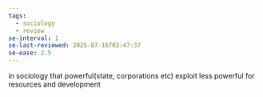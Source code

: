 ```yaml
---
tags:
  - sociology
  - review
se-interval: 1
se-last-reviewed: 2025-07-16T02:47:37
se-ease: 2.5
---
```



in sociology
that powerful(state, corporations etc) exploit less powerful for resources and development
